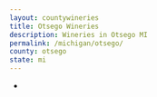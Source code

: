```yaml
---
layout: countywineries
title: Otsego Wineries
description: Wineries in Otsego MI
permalink: /michigan/otsego/
county: otsego
state: mi
---
```

-
